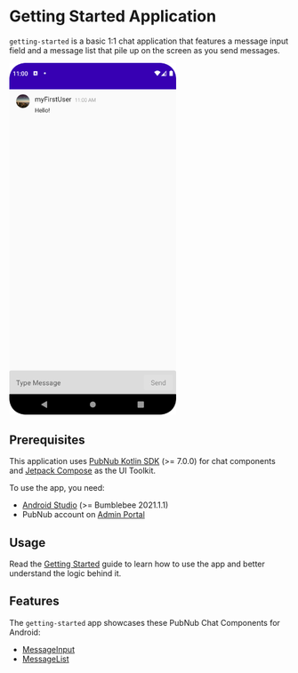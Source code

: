 # Getting Started Application

`getting-started` is a basic 1:1 chat application that features a message input field and a message list that pile up on the screen as you send messages.

<img src="../assets/getting-started-android-app.png" alt="Getting Started app for iOS" style="width:300px"/> 

## Prerequisites

This application uses [PubNub Kotlin SDK](https://github.com/pubnub/kotlin) (>= 7.0.0) for chat components and [Jetpack Compose](https://developer.android.com/jetpack/compose) as the UI Toolkit.

To use the app, you need:

* [Android Studio](https://developer.android.com/studio/preview) (>= Bumblebee 2021.1.1)
* PubNub account on [Admin Portal](https://dashboard.pubnub.com/)

## Usage

Read the [Getting Started](https://www.pubnub.com/docs/chat/components/android/get-started-android) guide to learn how to use the app and better understand the logic behind it.

## Features

The `getting-started` app showcases these PubNub Chat Components for Android:

* [MessageInput](https://www.pubnub.com/docs/chat/components/android/ui-components-android#messageinput)
* [MessageList](https://www.pubnub.com/docs/chat/components/android/ui-components-android#messagelist)
